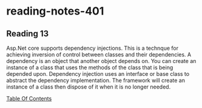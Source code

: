 # reading-notes-401


## Reading 13

Asp.Net core supports dependency injections. This is a technque for achieving inversion of control between classes and their dependencies.
A dependency is an object that another object depends on. You can create an instance of a class that uses the methods of the class that is being depended upon. Dependency injection uses an interface or base class to abstract the dependency implementation. The framework will create an instance of a class then dispose of it when it is no longer needed. 

[Table Of Contents](README.md)